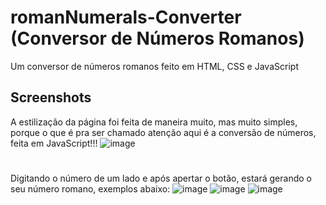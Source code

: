 # romanNumerals-Converter (Conversor de Números Romanos)

Um conversor de números romanos feito em HTML, CSS e JavaScript

## Screenshots
A estilização da página foi feita de maneira muito, mas muito simples, porque o que é pra ser chamado atenção aqui é a conversão de números, feita em JavaScript!!! 
![image](https://github.com/TheBILEU/romanNumerals-Converter/assets/135283567/2eb64317-1a89-404c-a302-3f17465643c3)
#
Digitando o número de um lado e após apertar o botão, estará gerando o seu número romano, exemplos abaixo: 
![image](https://github.com/TheBILEU/romanNumerals-Converter/assets/135283567/44abda0b-aa61-445a-b7c9-94705b9c7f1a)
![image](https://github.com/TheBILEU/romanNumerals-Converter/assets/135283567/ccb09e16-b730-4676-88e1-a476f0fbbedf)
![image](https://github.com/TheBILEU/romanNumerals-Converter/assets/135283567/fed710f2-b164-4dba-afe0-ec51f4c31220)
